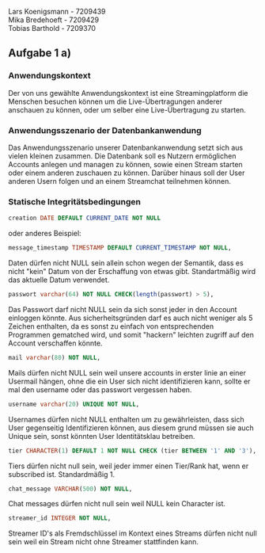 Lars Koenigsmann - 7209439 <br>
Mika Bredehoeft  - 7209429 <br>
Tobias Barthold  - 7209370
## Aufgabe 1 a)
### Anwendungskontext

Der von uns gewählte Anwendungskontext ist eine Streamingplatform die Menschen
besuchen können um die Live-Übertragungen anderer anschauen zu können, oder um
selber eine Live-Übertragung zu starten.

### Anwendungsszenario der Datenbankanwendung

Das Anwendungsszenario unserer Datenbankanwendung setzt sich aus vielen kleinen zusammen.
Die Datenbank soll es Nutzern ermöglichen Accounts anlegen und managen zu können, sowie
einen Stream starten oder einem anderen zuschauen zu können.
Darüber hinaus soll der User anderen Usern folgen und an einem Streamchat teilnehmen können.

### Statische Integritätsbedingungen

````sql
creation DATE DEFAULT CURRENT_DATE NOT NULL
````
oder anderes Beispiel:
````sql
message_timestamp TIMESTAMP DEFAULT CURRENT_TIMESTAMP NOT NULL, 
````

Daten dürfen nicht NULL sein allein schon wegen der Semantik, dass es nicht "kein" Datum von der Erschaffung von etwas gibt. Standartmäßig wird das aktuelle Datum verwendet.

````sql
passwort varchar(64) NOT NULL CHECK(length(passwort) > 5),
````

Das Passwort darf nicht NULL sein da sich sonst jeder in den Account einloggen könnte. Aus sicherheitsgründen
darf es auch nicht weniger als 5 Zeichen enthalten, da es sonst zu einfach von entsprechenden Programmen gematched wird,
und somit "hackern" leichten zugriff auf den Account verschaffen könnte.

```sql
mail varchar(80) NOT NULL,
```

Mails dürfen nicht NULL sein weil unsere accounts in erster linie an einer Usermail hängen, ohne die ein User
sich nicht identifizieren kann, sollte er mal den username oder das passwort vergessen haben.

````sql
username varchar(20) UNIQUE NOT NULL,
````

Usernames dürfen nicht NULL enthalten um zu gewährleisten, dass sich User gegenseitig Identifizieren können, aus diesem grund müssen sie auch Unique sein, sonst könnten User
Identitätsklau betreiben.

````sql
tier CHARACTER(1) DEFAULT 1 NOT NULL CHECK (tier BETWEEN '1' AND '3'),
````

Tiers dürfen nicht null sein, weil jeder immer einen Tier/Rank hat, wenn er subscribed ist. Standardmäßig 1.

````sql
chat_message VARCHAR(500) NOT NULL,
````
Chat messages dürfen nicht null sein weil NULL kein Character ist.

````sql
streamer_id INTEGER NOT NULL,
````

Streamer ID's als Fremdschlüssel im Kontext eines Streams dürfen nicht null sein weil ein Stream
nicht ohne Streamer stattfinden kann.

